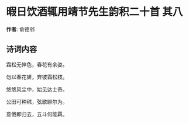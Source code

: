 # 暇日饮酒辄用靖节先生韵积二十首  其八

**作者**: 俞德邻

## 诗词内容

霜松无悴色，春花有余姿。

勿以春花妍，弃彼霜松枝。

悠悠风尘中，始见达士奇。

公田可种秫，弦歌聊尔为。

意倦即归去，五斗何能羁。

